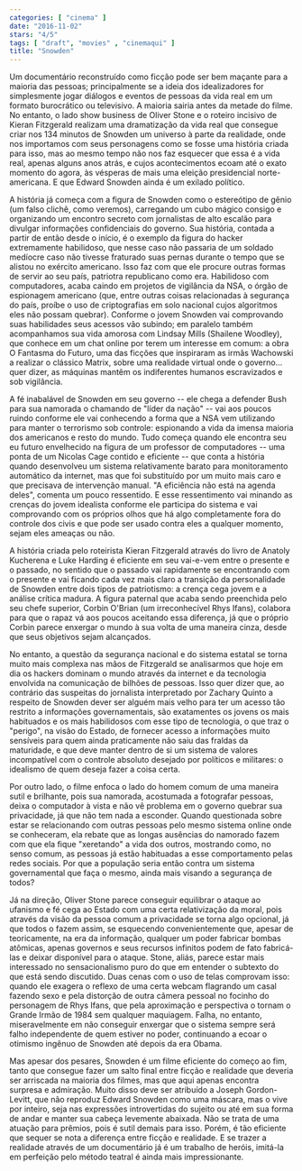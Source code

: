 ```yaml
---
categories: [ "cinema" ]
date: "2016-11-02"
stars: "4/5"
tags: [ "draft", "movies" , "cinemaqui" ]
title: "Snowden"
---
```

Um documentário reconstruído como ficção pode ser bem maçante para
a maioria das pessoas; principalmente se a ideia dos idealizadores for
simplesmente jogar diálogos e eventos de pessoas da vida real em um
formato burocrático ou televisivo. A maioria sairia antes da metade
do filme. No entanto, o lado show business de Oliver Stone e o roteiro
incisivo de Kieran Fitzgerald realizam uma dramatização da vida real
que consegue criar nos 134 minutos de Snowden um universo à parte da
realidade, onde nos importamos com seus personagens como se fosse uma
história criada para isso, mas ao mesmo tempo não nos faz esquecer que
essa é a vida real, apenas alguns anos atrás, e cujos acontecimentos
ecoam até o exato momento do agora, às vésperas de mais uma eleição
presidencial norte-americana. E que Edward Snowden ainda é um exilado
político.

A história já começa com a figura de Snowden como o estereótipo
de gênio (um falso clichê, como veremos), carregando um cubo mágico
consigo e organizando um encontro secreto com jornalistas de alto escalão
para divulgar informações confidenciais do governo. Sua história,
contada a partir de então desde o início, é o exemplo da figura do
hacker extremamente habilidoso, que nesse caso não passaria de um soldado
medíocre caso não tivesse fraturado suas pernas durante o tempo que se
alistou no exército americano. Isso faz com que ele procure outras formas
de servir ao seu país, patriotra republicano como era. Habilidoso com
computadores, acaba caindo em projetos de vigilância da NSA, o órgão de
espionagem americano (que, entre outras coisas relacionadas à segurança
do país, proíbe o uso de criptografias em solo nacional cujos algoritmos
eles não possam quebrar). Conforme o jovem Snowden vai comprovando suas
habilidades seus acessos vão subindo; em paralelo também acompanhamos
sua vida amorosa com Lindsay Mills (Shailene Woodley), que conhece em
um chat online por terem um interesse em comum: a obra O Fantasma do
Futuro, uma das ficções que inspiraram as irmãs Wachowski a realizar
o clássico Matrix, sobre uma realidade virtual onde o governo... quer
dizer, as máquinas mantêm os indiferentes humanos escravizados e sob
vigilância.

A fé inabalável de Snowden em seu governo -- ele chega a defender Bush
para sua namorada o chamando de "líder da nação" -- vai aos poucos
ruindo conforme ele vai conhecendo a forma que a NSA vem utilizando para
manter o terrorismo sob controle: espionando a vida da imensa maioria
dos americanos e resto do mundo. Tudo começa quando ele encontra seu
eu futuro envelhecido na figura de um professor de computadores -- uma
ponta de um Nicolas Cage contido e eficiente -- que conta a história
quando desenvolveu um sistema relativamente barato para monitoramento
automático da internet, mas que foi substituído por um muito mais
caro e que precisava de intervenção manual. "A eficiência não está
na agenda deles", comenta um pouco ressentido. E esse ressentimento vai
minando as crenças do jovem idealista conforme ele participa do sistema
e vai comprovando com os próprios olhos que há algo completamente fora
do controle dos civis e que pode ser usado contra eles a qualquer momento,
sejam eles ameaças ou não.

A história criada pelo roteirista Kieran Fitzgerald através do livro
de Anatoly Kucherena e Luke Harding é eficiente em seu vai-e-vem entre
o presente e o passado, no sentido que o passado vai rapidamente se
encontrando com o presente e vai ficando cada vez mais claro a transição
da personalidade de Snowden entre dois tipos de patriotismo: a crença
cega jovem e a análise crítica madura. A figura paternal que acaba sendo
preenchida pelo seu chefe superior, Corbin O'Brian (um irreconhecível
Rhys Ifans), colabora para que o rapaz vá aos poucos aceitando essa
diferença, já que o próprio Corbin parece enxergar o mundo à sua
volta de uma maneira cinza, desde que seus objetivos sejam alcançados.

No entanto, a questão da segurança nacional e do sistema estatal se
torna muito mais complexa nas mãos de Fitzgerald se analisarmos que hoje
em dia os hackers dominam o mundo através da internet e da tecnologia
envolvida na comunicação de bilhões de pessoas. Isso quer dizer que,
ao contrário das suspeitas do jornalista interpretado por Zachary
Quinto a respeito de Snowden dever ser alguém mais velho para ter um
acesso tão restrito a informações governamentais, são exatamentes
os jovens os mais habituados e os mais habilidosos com esse tipo de
tecnologia, o que traz o "perigo", na visão do Estado, de fornecer
acesso a informações muito sensíveis para quem ainda praticamente
não saiu das fraldas da maturidade, e que deve manter dentro de si um
sistema de valores incompatível com o controle absoluto desejado por
políticos e militares: o idealismo de quem deseja fazer a coisa certa.

Por outro lado, o filme enfoca o lado do homem comum de uma maneira
sutil e brilhante, pois sua namorada, acostumada a fotografar pessoas,
deixa o computador à vista e não vê problema em o governo quebrar sua
privacidade, já que não tem nada a esconder. Quando questionada sobre
estar se relacionando com outras pessoas pelo mesmo sistema online onde
se conheceram, ela rebate que as longas ausências do namorado fazem com
que ela fique "xeretando" a vida dos outros, mostrando como, no senso
comum, as pessoas já estão habituadas a esse comportamento pelas
redes sociais. Por que a população seria então contra um sistema
governamental que faça o mesmo, ainda mais visando a segurança de
todos?

Já na direção, Oliver Stone parece conseguir equilibrar o ataque ao
ufanismo e fé cega ao Estado com uma certa relativização da moral,
pois através da visão da pessoa comum a privacidade se torna algo
opcional, já que todos o fazem assim, se esquecendo convenientemente
que, apesar de teoricamente, na era da informação, qualquer um poder
fabricar bombas atômicas, apenas governos e seus recursos infinitos
podem de fato fabricá-las e deixar disponível para o ataque. Stone,
aliás, parece estar mais interessado no sensacionalismo puro do que
em entender o subtexto do que está sendo discutido. Duas cenas com
o uso de telas comprovam isso: quando ele exagera o reflexo de uma
certa webcam flagrando um casal fazendo sexo e pela distorção de
outra câmera pessoal no focinho do personagem de Rhys Ifans, que pela
aproximação e perspectiva o tornam o Grande Irmão de 1984 sem qualquer
maquiagem. Falha, no entanto, miseravelmente em não conseguir enxergar
que o sistema sempre será falho independente de quem estiver no poder,
continuando a ecoar o otimismo ingênuo de Snowden até depois da era
Obama.

Mas apesar dos pesares, Snowden é um filme eficiente do começo ao
fim, tanto que consegue fazer um salto final entre ficção e realidade
que deveria ser arriscada na maioria dos filmes, mas que aqui apenas
encontra surpresa e admiração. Muito disso deve ser atribuído a Joseph
Gordon-Levitt, que não reproduz Edward Snowden como uma máscara, mas o
vive por inteiro, seja nas expressões introvertidas do sujeito ou até em
sua forma de andar e manter sua cabeça levemente abaixada. Não se trata
de uma atuação para prêmios, pois é sutil demais para isso. Porém,
é tão eficiente que sequer se nota a diferença entre ficção e
realidade. E se trazer a realidade através de um documentário já é
um trabalho de heróis, imitá-la em perfeição pelo método teatral
é ainda mais impressionante.
